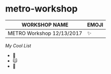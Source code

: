 # metro-workshop

**WORKSHOP NAME** | **EMOJI**
------------- | ----------
METRO Workshop 12/13/2017 | :sparkles:


*My Cool List*
* :dragon:
* :cat:
* :cactus:



